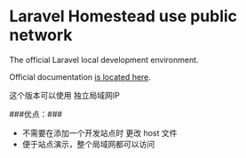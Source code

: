 # Laravel Homestead use public network

The official Laravel local development environment.

Official documentation [is located here](http://laravel.com/docs/homestead?version=4.2).

这个版本可以使用 独立局域网IP

###优点：###
- 不需要在添加一个开发站点时 更改 host 文件
- 便于站点演示，整个局域网都可以访问